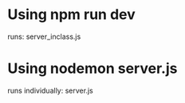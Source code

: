 # Using npm run dev

runs: server_inclass.js

# Using nodemon server.js

runs individually: server.js
